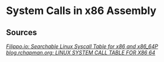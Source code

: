 # System Calls in x86 Assembly

## Sources
[_Filippo.io: Searchable Linux Syscall Table for x86 and x86_64P_](https://filippo.io/linux-syscall-table/) <br />
[_blog.rchapman.org: LINUX SYSTEM CALL TABLE FOR X86 64_](http://blog.rchapman.org/posts/Linux_System_Call_Table_for_x86_64/) <br />
